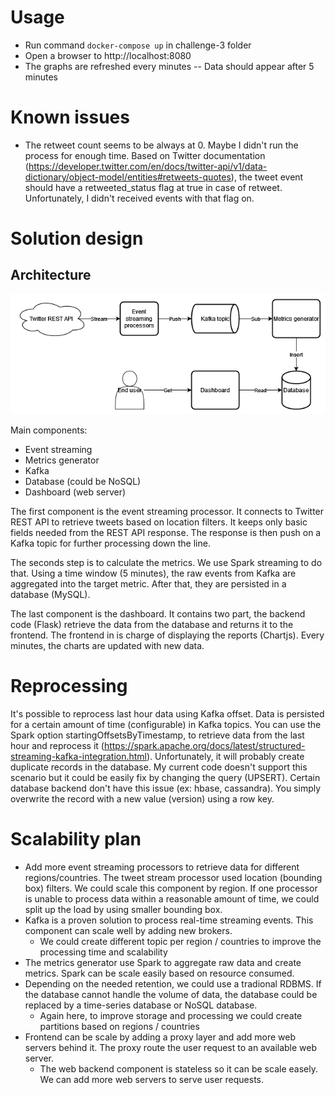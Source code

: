 # Usage

- Run command `docker-compose up` in challenge-3 folder
- Open a browser to http://localhost:8080
- The graphs are refreshed every minutes
  -- Data should appear after 5 minutes

# Known issues

- The retweet count seems to be always at 0. Maybe I didn't run the process for enough time. Based on Twitter documentation (https://developer.twitter.com/en/docs/twitter-api/v1/data-dictionary/object-model/entities#retweets-quotes), the tweet event should have a retweeted_status flag at true in case of retweet. Unfortunately, I didn't received events with that flag on.

# Solution design

## Architecture

![alt text](Design.png "Design")

Main components:
- Event streaming
- Metrics generator
- Kafka
- Database (could be NoSQL)
- Dashboard (web server)

The first component is the event streaming processor. It connects to Twitter REST API to retrieve tweets based on location filters. It keeps only basic fields needed from the REST API response. The response is then push on a Kafka topic for further processing down the line.

The seconds step is to calculate the metrics. We use Spark streaming to do that. Using a time window (5 minutes), the raw events from Kafka are aggregated into the target metric. After that, they are persisted in a database (MySQL).

The last component is the dashboard. It contains two part, the backend code (Flask) retrieve the data from the database and returns it to the frontend. The frontend in is charge of displaying the reports (Chartjs). Every minutes, the charts are updated with new data.


# Reprocessing

It's possible to reprocess last hour data using Kafka offset. Data is persisted for a certain amount of time (configurable) in Kafka topics. You can use the Spark option startingOffsetsByTimestamp, to retrieve data from the last hour and reprocess it (https://spark.apache.org/docs/latest/structured-streaming-kafka-integration.html). Unfortunately, it will probably create duplicate records in the database. My current code doesn't support this scenario but it could be easily fix by changing the query (UPSERT). Certain database backend don't have this issue (ex: hbase, cassandra). You simply overwrite the record with a new value (version) using a row key.   

# Scalability plan

- Add more event streaming processors to retrieve data for different regions/countries. The tweet stream processor used location (bounding box) filters. We could scale this component by region. If one processor is unable to process data within a reasonable amount of time, we could split up the load by using smaller bounding box.
- Kafka is a proven solution to process real-time streaming events. This component can scale well by adding new brokers.
  - We could create different topic per region / countries to improve the processing time and scalability
- The metrics generator use Spark to aggregate raw data and create metrics. Spark can be scale easily based on resource consumed.
- Depending on the needed retention, we could use a tradional RDBMS. If the database cannot handle the volume of data, the database could be replaced by a time-series database or NoSQL database. 
  - Again here, to improve storage and processing we could create partitions based on regions / countries
- Frontend can be scale by adding a proxy layer and add more web servers behind it. The proxy route the user request to an available web server.
  - The web backend component is stateless so it can be scale easely. We can add more web servers to serve user requests.

